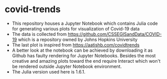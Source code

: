 # covid-trends
- This repository houses a Jupyter Notebook which contains Julia code for generating various plots for visualization of Covid-19 data
- The data is collected from https://github.com/CSSEGISandData/COVID-19 which is a repository owned by Johns Hopkins University
- The last plot is inspired from https://aatishb.com/covidtrends
- A better look at the notebook can be achieved by downloading it as Github has faulty rendering for Jupyter Notebooks. Besides the most creative and amazing plots toward the end require Interact which won't be rendered outside Jupyter Notebook environment.
- The Julia version used here is 1.6.1.
